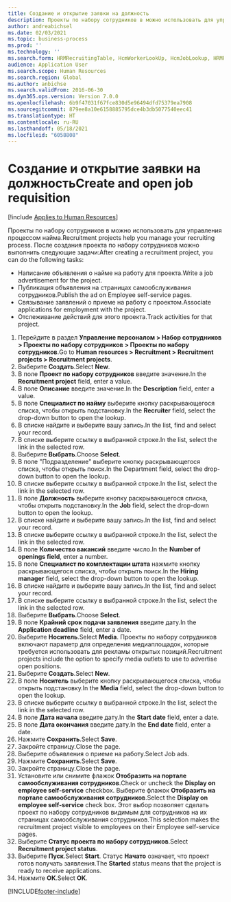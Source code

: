 ```yaml
---
title: Создание и открытие заявки на должность
description: Проекты по набору сотрудников в можно использовать для управления процессом найма.
author: andreabichsel
ms.date: 02/03/2021
ms.topic: business-process
ms.prod: ''
ms.technology: ''
ms.search.form: HRMRecruitingTable, HcmWorkerLookUp, HcmJobLookup, HRMRecruitingMedia, HRMRecruitingJobAd, HcmPersonnelManagementWorkspace
audience: Application User
ms.search.scope: Human Resources
ms.search.region: Global
ms.author: anbichse
ms.search.validFrom: 2016-06-30
ms.dyn365.ops.version: Version 7.0.0
ms.openlocfilehash: 6b9f47031f67fce830d5e96494dfd75379ea7908
ms.sourcegitcommit: 879ee8a10e6158885795dce4b3db5077540eec41
ms.translationtype: HT
ms.contentlocale: ru-RU
ms.lasthandoff: 05/18/2021
ms.locfileid: "6058808"
---
```

# <a name="create-and-open-job-requisition"></a><span data-ttu-id="fd552-103">Создание и открытие заявки на должность</span><span class="sxs-lookup"><span data-stu-id="fd552-103">Create and open job requisition</span></span>

[!include [Applies to Human Resources](../includes/applies-to-hr.md)]

<span data-ttu-id="fd552-104">Проекты по набору сотрудников в можно использовать для управления процессом найма.</span><span class="sxs-lookup"><span data-stu-id="fd552-104">Recruitment projects help you manage your recruiting process.</span></span> <span data-ttu-id="fd552-105">После создания проекта по набору сотрудников можно выполнить следующие задачи:</span><span class="sxs-lookup"><span data-stu-id="fd552-105">After creating a recruitment project, you can do the following tasks:</span></span>

- <span data-ttu-id="fd552-106">Написание объявления о найме на работу для проекта.</span><span class="sxs-lookup"><span data-stu-id="fd552-106">Write a job advertisement for the project.</span></span>
- <span data-ttu-id="fd552-107">Публикация объявления на страницах самообслуживания сотрудников.</span><span class="sxs-lookup"><span data-stu-id="fd552-107">Publish the ad on Employee self-service pages.</span></span>
- <span data-ttu-id="fd552-108">Связывание заявлений о приеме на работу с проектом.</span><span class="sxs-lookup"><span data-stu-id="fd552-108">Associate applications for employment with the project.</span></span>
- <span data-ttu-id="fd552-109">Отслеживание действий для этого проекта.</span><span class="sxs-lookup"><span data-stu-id="fd552-109">Track activities for that project.</span></span> 

1. <span data-ttu-id="fd552-110">Перейдите в раздел **Управление персоналом > Набор сотрудников > Проекты по набору сотрудников > Проекты по набору сотрудников**.</span><span class="sxs-lookup"><span data-stu-id="fd552-110">Go to **Human resources > Recruitment > Recruitment projects > Recruitment projects**.</span></span>
2. <span data-ttu-id="fd552-111">Выберите **Создать**.</span><span class="sxs-lookup"><span data-stu-id="fd552-111">Select **New**.</span></span>
3. <span data-ttu-id="fd552-112">В поле **Проект по набору сотрудников** введите значение.</span><span class="sxs-lookup"><span data-stu-id="fd552-112">In the **Recruitment project** field, enter a value.</span></span>
4. <span data-ttu-id="fd552-113">В поле **Описание** введите значение.</span><span class="sxs-lookup"><span data-stu-id="fd552-113">In the **Description** field, enter a value.</span></span>
5. <span data-ttu-id="fd552-114">В поле **Специалист по найму** выберите кнопку раскрывающегося списка, чтобы открыть подстановку.</span><span class="sxs-lookup"><span data-stu-id="fd552-114">In the **Recruiter** field, select the drop-down button to open the lookup.</span></span>
6. <span data-ttu-id="fd552-115">В списке найдите и выберите вашу запись.</span><span class="sxs-lookup"><span data-stu-id="fd552-115">In the list, find and select your record.</span></span>
7. <span data-ttu-id="fd552-116">В списке выберите ссылку в выбранной строке.</span><span class="sxs-lookup"><span data-stu-id="fd552-116">In the list, select the link in the selected row.</span></span>
8. <span data-ttu-id="fd552-117">Выберите **Выбрать**.</span><span class="sxs-lookup"><span data-stu-id="fd552-117">Choose **Select**.</span></span>
9. <span data-ttu-id="fd552-118">В поле "Подразделение" выберите кнопку раскрывающегося списка, чтобы открыть поиск.</span><span class="sxs-lookup"><span data-stu-id="fd552-118">In the Department field, select the drop-down button to open the lookup.</span></span>
10. <span data-ttu-id="fd552-119">В списке выберите ссылку в выбранной строке.</span><span class="sxs-lookup"><span data-stu-id="fd552-119">In the list, select the link in the selected row.</span></span>
11. <span data-ttu-id="fd552-120">В поле **Должность** выберите кнопку раскрывающегося списка, чтобы открыть подстановку.</span><span class="sxs-lookup"><span data-stu-id="fd552-120">In the **Job** field, select the drop-down button to open the lookup.</span></span>
12. <span data-ttu-id="fd552-121">В списке найдите и выберите вашу запись.</span><span class="sxs-lookup"><span data-stu-id="fd552-121">In the list, find and select your record.</span></span>
13. <span data-ttu-id="fd552-122">В списке выберите ссылку в выбранной строке.</span><span class="sxs-lookup"><span data-stu-id="fd552-122">In the list, select the link in the selected row.</span></span>
14. <span data-ttu-id="fd552-123">В поле **Количество вакансий** введите число.</span><span class="sxs-lookup"><span data-stu-id="fd552-123">In the **Number of openings field**, enter a number.</span></span>
15. <span data-ttu-id="fd552-124">В поле **Специалист по комплектации штата** нажмите кнопку раскрывающегося списка, чтобы открыть поиск.</span><span class="sxs-lookup"><span data-stu-id="fd552-124">In the **Hiring manager** field, select the drop-down button to open the lookup.</span></span>
16. <span data-ttu-id="fd552-125">В списке найдите и выберите вашу запись.</span><span class="sxs-lookup"><span data-stu-id="fd552-125">In the list, find and select your record.</span></span>
17. <span data-ttu-id="fd552-126">В списке выберите ссылку в выбранной строке.</span><span class="sxs-lookup"><span data-stu-id="fd552-126">In the list, select the link in the selected row.</span></span>
18. <span data-ttu-id="fd552-127">Выберите **Выбрать**.</span><span class="sxs-lookup"><span data-stu-id="fd552-127">Choose **Select**.</span></span>
19. <span data-ttu-id="fd552-128">В поле **Крайний срок подачи заявления** введите дату.</span><span class="sxs-lookup"><span data-stu-id="fd552-128">In the **Application deadline** field, enter a date.</span></span>
20. <span data-ttu-id="fd552-129">Выберите **Носитель**.</span><span class="sxs-lookup"><span data-stu-id="fd552-129">Select **Media**.</span></span> <span data-ttu-id="fd552-130">Проекты по набору сотрудников включают параметр для определения медиаплощадок, которые требуется использовать для рекламы открытых позиций.</span><span class="sxs-lookup"><span data-stu-id="fd552-130">Recruitment projects include the option to specify media outlets to use to advertise open positions.</span></span>  
21. <span data-ttu-id="fd552-131">Выберите **Создать**.</span><span class="sxs-lookup"><span data-stu-id="fd552-131">Select **New**.</span></span>
22. <span data-ttu-id="fd552-132">В поле **Носитель** выберите кнопку раскрывающегося списка, чтобы открыть подстановку.</span><span class="sxs-lookup"><span data-stu-id="fd552-132">In the **Media** field, select the drop-down button to open the lookup.</span></span>
23. <span data-ttu-id="fd552-133">В списке выберите ссылку в выбранной строке.</span><span class="sxs-lookup"><span data-stu-id="fd552-133">In the list, select the link in the selected row.</span></span>
24. <span data-ttu-id="fd552-134">В поле **Дата начала** введите дату.</span><span class="sxs-lookup"><span data-stu-id="fd552-134">In the **Start date** field, enter a date.</span></span>
25. <span data-ttu-id="fd552-135">В поле **Дата окончания** введите дату.</span><span class="sxs-lookup"><span data-stu-id="fd552-135">In the **End date** field, enter a date.</span></span>
26. <span data-ttu-id="fd552-136">Нажмите **Сохранить**.</span><span class="sxs-lookup"><span data-stu-id="fd552-136">Select **Save**.</span></span>
27. <span data-ttu-id="fd552-137">Закройте страницу.</span><span class="sxs-lookup"><span data-stu-id="fd552-137">Close the page.</span></span>
28. <span data-ttu-id="fd552-138">Выберите объявления о приеме на работу.</span><span class="sxs-lookup"><span data-stu-id="fd552-138">Select Job ads.</span></span>
29. <span data-ttu-id="fd552-139">Нажмите **Сохранить**.</span><span class="sxs-lookup"><span data-stu-id="fd552-139">Select **Save**.</span></span>
30. <span data-ttu-id="fd552-140">Закройте страницу.</span><span class="sxs-lookup"><span data-stu-id="fd552-140">Close the page.</span></span>
31. <span data-ttu-id="fd552-141">Установите или снимите флажок **Отобразить на портале самообслуживания сотрудников**.</span><span class="sxs-lookup"><span data-stu-id="fd552-141">Check or uncheck the **Display on employee self-service** checkbox.</span></span> <span data-ttu-id="fd552-142">Выберите флажок **Отобразить на портале самообслуживания сотрудников**.</span><span class="sxs-lookup"><span data-stu-id="fd552-142">Select the **Display on employee self-service** check box.</span></span> <span data-ttu-id="fd552-143">Этот выбор позволяет сделать проект по набору сотрудников видимым для сотрудников на их страницах самообслуживания сотрудников.</span><span class="sxs-lookup"><span data-stu-id="fd552-143">This selection makes the recruitment project visible to employees on their Employee self-service pages.</span></span>
32. <span data-ttu-id="fd552-144">Выберите **Статус проекта по набору сотрудников**.</span><span class="sxs-lookup"><span data-stu-id="fd552-144">Select **Recruitment project status**.</span></span>
33. <span data-ttu-id="fd552-145">Выберите **Пуск**.</span><span class="sxs-lookup"><span data-stu-id="fd552-145">Select **Start**.</span></span> <span data-ttu-id="fd552-146">Статус **Начато** означает, что проект готов получать заявления.</span><span class="sxs-lookup"><span data-stu-id="fd552-146">The **Started** status means that the project is ready to receive applications.</span></span>  
34. <span data-ttu-id="fd552-147">Нажмите **ОК**.</span><span class="sxs-lookup"><span data-stu-id="fd552-147">Select **OK**.</span></span>

[!INCLUDE[footer-include](../includes/footer-banner.md)]